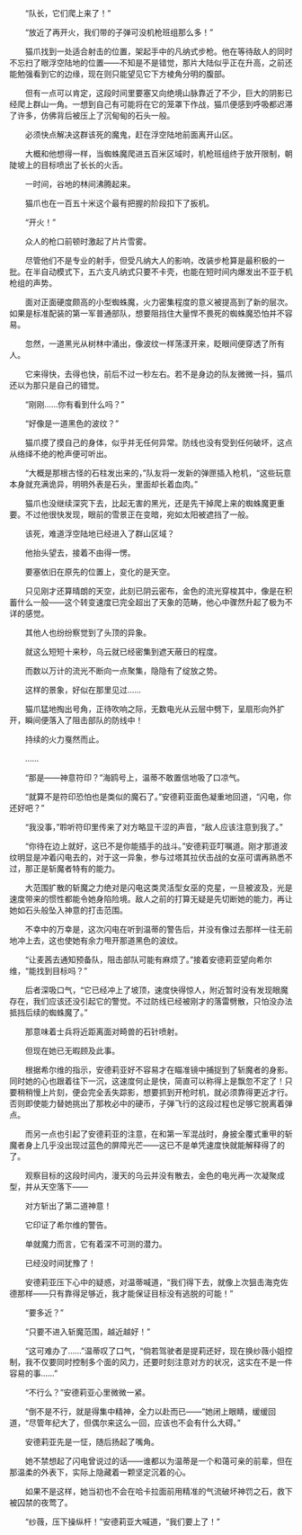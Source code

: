 　　“队长，它们爬上来了！”

　　“放近了再开火，我们带的子弹可没机枪班组那么多！”

　　猫爪找到一处适合射击的位置，架起手中的凡纳式步枪。他在等待敌人的同时不忘扫了眼浮空陆地的位置——不知是不是错觉，那片大陆似乎正在升高，之前还能勉强看到它的边缘，现在则只能望见它下方棱角分明的腹部。

　　但有一点可以肯定，这段时间里要塞又向绝境山脉靠近了不少，巨大的阴影已经爬上群山一角。一想到自己有可能将在它的笼罩下作战，猫爪便感到呼吸都迟滞了许多，仿佛背后被压上了沉甸甸的石头一般。

　　必须快点解决这群该死的魔鬼，赶在浮空陆地前面离开山区。

　　大概和他想得一样，当蜘蛛魔爬进五百米区域时，机枪班组终于放开限制，朝陡坡上的目标喷出了长长的火舌。

　　一时间，谷地的林间沸腾起来。

　　猫爪也在一百五十米这个最有把握的阶段扣下了扳机。

　　“开火！”

　　众人的枪口前顿时激起了片片雪雾。

　　尽管他们不是专业的射手，但受凡纳大人的影响，改装步枪算是最积极的一批。在半自动模式下，五六支凡纳式只要不卡壳，也能在短时间内爆发出不亚于机枪组的声势。

　　面对正面硬度颇高的小型蜘蛛魔，火力密集程度的意义被提高到了新的层次。如果是标准配装的第一军普通部队，想要阻挡住大量悍不畏死的蜘蛛魔恐怕并不容易。

　　忽然，一道黑光从树林中涌出，像波纹一样荡漾开来，眨眼间便穿透了所有人。

　　它来得快，去得也快，前后不过一秒左右。若不是身边的队友微微一抖，猫爪还以为那只是自己的错觉。

　　“刚刚……你有看到什么吗？”

　　“好像是一道黑色的波纹？”

　　猫爪摸了摸自己的身体，似乎并无任何异常。防线也没有受到任何破坏，这点从络绎不绝的枪声便可听出。

　　“大概是那根古怪的石柱发出来的，”队友将一发新的弹匣插入枪机，“这些玩意本身就充满诡异，明明外表是石头，里面却长着血肉。”

　　猫爪也没继续深究下去，比起无害的黑光，还是先干掉爬上来的蜘蛛魔更重要。不过他很快发现，眼前的雪景正在变暗，宛如太阳被遮挡了一般。

　　该死，难道浮空陆地已经进入了群山区域？

　　他抬头望去，接着不由得一愣。

　　要塞依旧在原先的位置上，变化的是天空。

　　只见刚才还算晴朗的天空，此刻已阴云密布，金色的流光穿梭其中，像是在积蓄什么一般——这个转变速度已完全超出了天象的范畴，他心中骤然升起了极为不详的感觉。

　　其他人也纷纷察觉到了头顶的异象。

　　就这么短短十来秒，乌云就已经密集到遮天蔽日的程度。

　　而数以万计的流光不断向一点聚集，隐隐有了绽放之势。

　　这样的景象，好似在那里见过……

　　猫爪猛地掏出号角，正待吹响之际，无数电光从云层中劈下，呈扇形向外扩开，瞬间便落入了阻击部队的防线中！

　　持续的火力戛然而止。

　　……

　　“那是——神意符印？”海鸥号上，温蒂不敢置信地吸了口凉气。

　　“就算不是符印恐怕也是类似的魔石了。”安德莉亚面色凝重地回道，“闪电，你还好吧？”

　　“我没事，”聆听符印里传来了对方略显干涩的声音，“敌人应该注意到我了。”

　　“你待在边上就好，这已不是你能插手的战斗。”安德莉亚叮嘱道。刚才那道波纹明显是冲着闪电去的，对于这一异象，参与过塔其拉伏击战的女巫可谓再熟悉不过，那正是斩魔者特有的能力。

　　大范围扩散的斩魔之力绝对是闪电这类灵活型女巫的克星，一旦被波及，光是速度带来的惯性都能令她身陷险境。敌人之前的打算无疑是先切断她的能力，再让她如石头般坠入神意的打击范围。

　　不幸中的万幸是，这次闪电在听到温蒂的警告后，并没有像过去那样一往无前地冲上去，这也使她有余力甩开那道黑色的波纹。

　　“让麦茜去通知预备队，阻击部队可能有麻烦了。”接着安德莉亚望向希尔维，“能找到目标吗？”

　　后者深吸口气，“它已经冲上了坡顶，速度快得惊人，附近暂时没有发现眼魔存在，我们应该还没引起它的警觉。不过防线已经被刚才的落雷劈散，只怕没办法抵挡后续的蜘蛛魔了。”

　　那意味着士兵将近距离面对畸兽的石针喷射。

　　但现在她已无暇顾及此事。

　　根据希尔维的指示，安德莉亚好不容易才在瞄准镜中捕捉到了斩魔者的身影。同时她的心也跟着往下一沉，这速度何止是快，简直可以称得上是飘忽不定了！只要稍稍慢上片刻，便会完全丢失踪影，想要抓到开枪时机，就必须靠得更近才行。否则即使能力替她挑出了那枚必中的硬币，子弹飞行的这段过程也足够它脱离着弹点。

　　而另一点也引起了安德莉亚的注意，在和第一军混战时，身披全覆式重甲的斩魔者身上几乎没出现过蓝色的屏障光芒——这已不是单凭速度快就能解释得了的了。

　　观察目标的这段时间内，漫天的乌云并没有散去，金色的电光再一次凝聚成型，并从天空落下——

　　对方斩出了第二道神意！

　　它印证了希尔维的警告。

　　单就魔力而言，它有着深不可测的潜力。

　　已经没时间犹豫了！

　　安德莉亚压下心中的疑惑，对温蒂喊道，“我们得下去，就像上次狙击海克佐德那样——只有靠得足够近，我才能保证目标没有逃脱的可能！”

　　“要多近？”

　　“只要不进入斩魔范围，越近越好！”

　　“这可难办了……”温蒂叹了口气，“倘若驾驶者是提莉还好，现在换纱薇小姐控制，我不仅要同时控制多个面的风力，还要时刻注意对方的状况，这实在不是一件容易的事……”

　　“不行么？”安德莉亚心里微微一紧。

　　“倒不是不行，就是得集中精神，全力以赴而已——”她闭上眼睛，缓缓回道，“尽管年纪大了，但偶尔来这么一回，应该也不会有什么大碍。”

　　安德莉亚先是一怔，随后扬起了嘴角。

　　她不禁想起了闪电曾说过的话——谁都以为温蒂是一个和蔼可亲的前辈，但在那温柔的外表下，实际上隐藏着一颗坚定沉着的心。

　　如果不是这样，她当初也不会在哈卡拉面前用精准的气流破坏神罚之石，救下被囚禁的夜莺了。

　　“纱薇，压下操纵杆！”安德莉亚大喊道，“我们要上了！”
